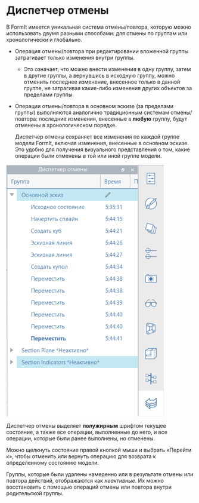 # Диспетчер отмены

В FormIt имеется уникальная система отмены/повтора, которую можно использовать двумя разными способами: для отмены по группам или хронологически и глобально.

* Операция отмены/повтора при редактировании вложенной группы затрагивает только изменения внутри группы.
   * Это означает, что можно внести изменения в одну группу, затем в другие группы, а вернувшись в исходную группу, можно отменить последнее изменение, внесенное только в данной группе, не затрагивая какие-либо изменения других объектов за пределами группы.
* Операции отмены/повтора в основном эскизе (за пределами группы) выполняются аналогично традиционным системам отмены/повтора: последние изменения, внесенные в **любую** группу, будут отменены в хронологическом порядке.

   Диспетчер отмены сохраняет все изменения по каждой группе модели FormIt, включая изменения, внесенные в основном эскизе. Это удобно для получения визуального представления о том, какие операции были отменены в той или иной группе модели.

![](<../.gitbook/assets/undo-manager (1).png>)

Диспетчер отмены выделяет **полужирным** шрифтом текущее состояние, а также все операции, выполненные до него, и все операции, которые были ранее выполнены, но отменены.

Можно щелкнуть состояние правой кнопкой мыши и выбрать «Перейти к», чтобы отменить или вернуть операцию для возврата к определенному состоянию модели.

Группы, которые были удалены намеренно или в результате отмены или повтора действий, отображаются как *неактивные*. Их можно восстановить с помощью операций отмены или повтора внутри родительской группы.
